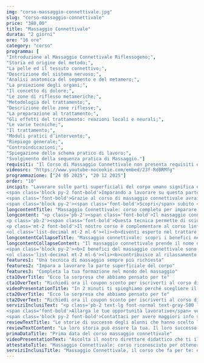 ```yaml
---
img: "corso-massaggio-connettivale.jpg"
slug: "corso-massaggio-connettivale"
price: "380,00"
title: "Massaggio Connettivale"
durata: "2 giorni"
ore: "16 ore"
category: "corso"
programma: [
"Introduzione al Massaggio Connettivale Riflessogeno;",
"Storia ed origine del metodo;",
"La pelle ed il tessuto connettivo;",
"Descrizione del sistema nervoso;",
"Analisi anatomica del segmento e del metamero;",
"La proiezione degli organi;",
"Il concetto di dolore;",
"Le zone di riflesso metameriche;",
"Metodologia del trattamento;",
"Descrizione delle zone riflesse;",
"La preparazione al trattamento;",
"Gli effetti del trattamento: reazioni locali e neurali;",
"Le varie tecniche;",
"Il trattamento;",
"Moduli pratici d’intervento;",
"Riepiogo generale;",
"Controindicazioni;",
"Spiegazione dello schema pratico di lavoro;",
"Svolgimento della sequenza pratica di Massaggio."]
requisiti: "Il Corso di Massaggio Connettivale non presenta requisiti ed è un corso aperto a tutti."
videosrc: "https://www.youtube-nocookie.com/embed/23f-RdBRMfg"
programmazione: ["24 05 2025", "20 12 2025"]  
order: "10"
incipit: "Lavorare sulle parti superficiali del corpo umano significa entrare in contatto con muscoli e organi per ripristinarne il naturale equilibrio. 
<span class='block py-2 font-bold'>Imparando a lavorare su questa parte del corpo puoi specializzarti in tutte quelle discipline olistiche che prevedono l’utilizzo di tecniche riflessogene.</span>
<span class='font-bold'>Grazie al corso di massaggio connettivale avrai la possibilità di</span> esercitare comodamente la libera professione o <span class='font-bold'>collaborare con centri benessere, centri termali, spa e centri estetici.</span>
<span class='block py-2'><span class='font-bold'>Scopri</span> subito <span class='font-bold'>la sorpresa che ti abbiamo riservato</span> per accedere al corso di massaggio connettivale.</span>"
longcontentTitle: "Massaggio Connettivale: corso completo per imparare a lavorare sulla parte superficiale del corpo"  
longcontent: "<p class='pb-2'><span class='font-bold'>Il massaggio connettivale è una tecnica che si concentra sulla parte superficiale del corpo</span> per intervenire sugli strati profondi dei tessuti muscolari, dove si accumulano le tossine a causa della pressione e dello stress a cui il nostro corpo è esposto quotidianamente.</p>
<p class='pb-2'><span class='font-bold'>Questa tecnica permette di sciogliere la tensione e di rilassare i muscoli infiammati</span>, favorendo il rilascio di tossine e una migliore circolazione di ossigeno e sangue nel sistema. Ma non solo.</p>
<p class='mt-2 font-bold'>Il nostro corso è complementare al corso linfodrenante e anticellulite drenante e grazie a esso:</p>
<ol class='list-decimal mt-2 ml-6'><li><b>diventi esperto nel trattare la parte più superficiale del corpo;</b></li><li><b>apprendi come trattare il tessuto connettivo;</b></li><li><b>approfondisci tecniche di scollamento del tessuto</b>, strettamente collegate ai cedimenti della pelle e dell’invecchiamento cutaneo</li></ol>"
longcontentCollapseTitle: "Massaggio connettivale: scopri i benefici nel nostro corso"
longcontentCollapseContent: "Il massaggio connettivale prende il nome dal sistema connettivo, ovvero il sistema che collega, sostiene e nutre i tessuti dei vari organi del nostro corpo. <b>Agendo su questo sistema, il massaggio connettivale ha un’azione riflessa, che parte dagli strati profondi della pelle e raggiunge un muscolo o un organo in difficoltà</b>. In questo senso, <b>il massaggio connettivale può essere definito anche “riflessogeno”.</b>
<span class='block py-2'><b>I benefici del massaggio connettivale sono numerosi:</b></span>
<ol class='list-decimal mt-2 ml-6'><li><b>contribuisce al rilassamento della muscolatura</b>, favorendo la rigenerazione del nostro organismo;</li><li><b>migliora la circolazione sanguigna e linfatica</b>, con effetti positivi su tutto il corpo, riducendo tensioni muscolari, crampi e contratture;</li><li><b>rafforza il sistema immunitario</b>, l’ossigenazione dei tessuti e offre maggiore apporto di elementi nutritivi al nostro organismo, il che si traduce in una sensazione di benessere che ci aiuta a stare meglio con noi stessi e con gli altri.</li></ol>"
features1: "Una tecnica di massaggio sempre più richiesta"
features2: "Impara a lavorare la parte superficiale del corpo"
features3: "Completa la tua formazione nel mondo del massaggio"  
cta1OverTitle: "Ecco la sorpresa che abbiamo pensato per te"
cta1OverText: "Richiedi ora il coupon sconto per iscriverti al corso di massaggio connettivale"
videoPresentationTitle: "In 2 minuti ti spieghiamo perché scegliere il corso di massaggio connettivale"
cta2OverTitle: "Ecco la sorpresa che abbiamo pensato per te"
cta2OverText: "Richiedi ora il coupon sconto per iscriverti al corso di massaggio connettivale"
serviziInclusiText: "<p class='pb-2 text-lg font-normal text-gray-500 lg:text-xl sm:px-16 lg:px-48 text-justify'>  
<span class='font-bold'>Allarga le tue opportunità lavorative</span> verso il mondo delle discipline olistiche. <span class='font-bold'>Intraprendi un percorso che va oltre la formazione classica</span> acquisendo le conoscenze riflessogene del corpo umano. Cresci professionalmente per raggiungere il lavoro dei tuoi sogni.</span>
<span class='block py-2 font-bold'>Contattaci per avere maggiori info sul nostro corso. Ad aspettarti, una fantastica sorpresa.</span></p>"
reviewTextTitle: "Le storie di successo degli alunni che hanno scelto la nostra scuola di massaggio"        
reviewTextContent: "La loro storia può essere la tua. Il loro successo puoi ottenerlo anche tu.<span class='block py-2'>Cosa aspetti? Scegli anche tu di essere finalmente felice del lavoro che scegli.</span>" 
primaDataTitle: "Prima data del corso massaggio connettivale"
videoPresentationText: "Ascolta il nostro direttore didattico che ti illustra i vantaggi di scegliere il corso massaggio connettivale."
attestatoTitle: "Massaggio Connettivale: corso riconosciuto per ottenere l’attestato di specializzazione"
serviziInclusiTitle: "Massaggio Connettivale, il corso che fa per te: ecco perché sceglierlo"
---
```

